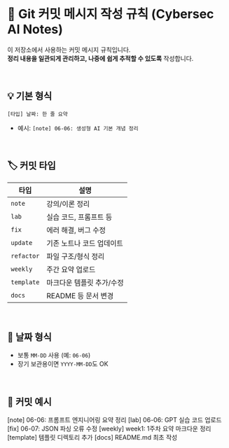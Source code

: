 <br/>

# 📝 Git 커밋 메시지 작성 규칙 (Cybersec AI Notes)

이 저장소에서 사용하는 커밋 메시지 규칙입니다.  
**정리 내용을 일관되게 관리하고, 나중에 쉽게 추적할 수 있도록** 작성합니다.

<br/>

## 💡 기본 형식

`[타입] 날짜: 한 줄 요약`

- 예시: `[note] 06-06: 생성형 AI 기본 개념 정리`

<br/>

## 🏷 커밋 타입

| 타입 | 설명 |
|------|------|
| `note` | 강의/이론 정리 |
| `lab` | 실습 코드, 프롬프트 등 |
| `fix` | 에러 해결, 버그 수정 |
| `update` | 기존 노트나 코드 업데이트 |
| `refactor` | 파일 구조/형식 정리 |
| `weekly` | 주간 요약 업로드 |
| `template` | 마크다운 템플릿 추가/수정 |
| `docs` | README 등 문서 변경 |

<br/>

## 📅 날짜 형식

- 보통 `MM-DD` 사용 (예: `06-06`)
- 장기 보관용이면 `YYYY-MM-DD`도 OK

<br/>

## 🧾 커밋 예시

[note] 06-06: 프롬프트 엔지니어링 요약 정리
[lab] 06-06: GPT 실습 코드 업로드
[fix] 06-07: JSON 파싱 오류 수정
[weekly] week1: 1주차 요약 마크다운 정리
[template] 템플릿 디렉토리 추가
[docs] README.md 최초 작성


